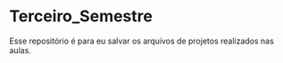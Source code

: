 # Terceiro_Semestre
Esse repositório é para eu salvar os arquivos de projetos realizados nas aulas. 
